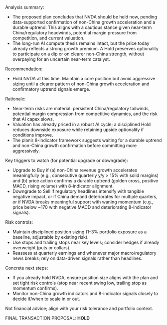 Analysis summary:
- The proposed plan concludes that NVDA should be held now, pending data-supported confirmation of non-China growth acceleration and a durable uptrend. This aligns with a cautious stance given near-term China/regulatory headwinds, potential margin pressure from competition, and current valuation.
- The long-run AI compute thesis remains intact, but the price today already reflects a strong growth premium. A Hold preserves optionality to participate on a dip or on clearer non-China strength, without overpaying for an uncertain near-term catalyst.

Recommendation:
- Hold NVDA at this time. Maintain a core position but avoid aggressive sizing until a clearer pattern of non-China growth acceleration and confirmatory uptrend signals emerge.

Rationale:
- Near-term risks are material: persistent China/regulatory tailwinds, potential margin compression from competitive dynamics, and the risk that AI capex slows.
- Valuation has already priced in a robust AI cycle; a disciplined Hold reduces downside exposure while retaining upside optionality if conditions improve.
- The plan’s 8-indicator framework suggests waiting for a durable uptrend and non-China growth confirmation before committing more aggressively.

Key triggers to watch (for potential upgrade or downgrade):
- Upgrade to Buy if (a) non-China revenue growth accelerates meaningfully (e.g., consecutive quarterly y/y > 15% with solid margins) and (b) price action confirms a durable uptrend (golden cross, positive MACD, rising volume) with 8-indicator alignment.
- Downgrade to Sell if regulatory headlines intensify with tangible negative impact, or if China demand deteriorates for multiple quarters, or if NVDA breaks meaningful support with waning momentum (e.g., price below ~170 with negative MACD and deteriorating 8-indicator signals).

Risk controls:
- Maintain disciplined position sizing (1–3% portfolio exposure as a baseline, adjustable by existing risk).
- Use stops and trailing stops near key levels; consider hedges if already overweight (puts or collars).
- Reassess at quarterly earnings and whenever major macro/regulatory news breaks; rely on data-driven signals rather than headlines.

Concrete next steps:
- If you already hold NVDA, ensure position size aligns with the plan and set tight risk controls (stop near recent swing low, trailing stop as momentum confirms).
- Monitor non-China growth indicators and 8-indicator signals closely to decide if/when to scale in or out.

Not financial advice; align with your risk tolerance and portfolio context.

FINAL TRANSACTION PROPOSAL: **HOLD**